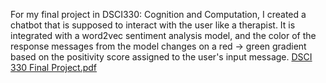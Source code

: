 For my final project in DSCI330: Cognition and Computation, I created a chatbot that is supposed to interact with the user like a therapist. It is integrated with a word2vec sentiment analysis model, and the color of the response messages from the model changes on a red -> green gradient based on the positivity score assigned to the user's input message.
[DSCI 330 Final Project.pdf](https://github.com/user-attachments/files/19694218/DSCI.330.Final.Project.pdf)
